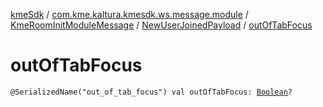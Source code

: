 [kmeSdk](../../../index.md) / [com.kme.kaltura.kmesdk.ws.message.module](../../index.md) / [KmeRoomInitModuleMessage](../index.md) / [NewUserJoinedPayload](index.md) / [outOfTabFocus](./out-of-tab-focus.md)

# outOfTabFocus

`@SerializedName("out_of_tab_focus") val outOfTabFocus: `[`Boolean`](https://kotlinlang.org/api/latest/jvm/stdlib/kotlin/-boolean/index.html)`?`